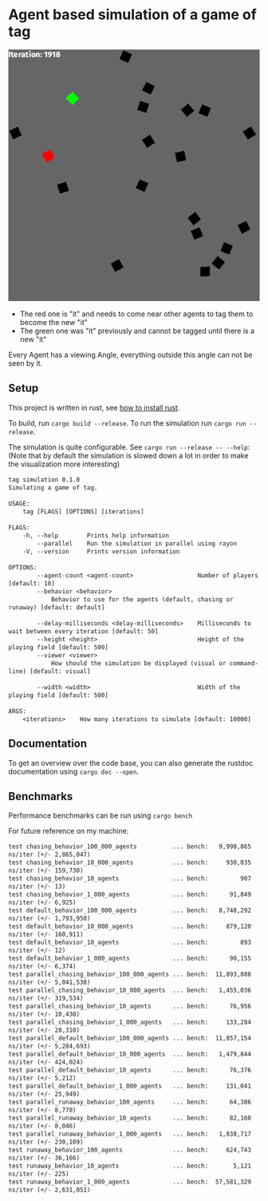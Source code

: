 # Agent based simulation of a game of tag

![screenshot](simulation.png)

* The red one is "it" and needs to come near other agents to tag them to become the new "it"
* The green one was "it" previously and cannot be tagged until there is a new "it"

Every Agent has a viewing Angle, everything outside this angle can not be seen by it.

## Setup

This project is written in rust, see [how to install rust](https://www.rust-lang.org/tools/install).

To build, run `cargo build --release`. To run the simulation run `cargo run --release`.

The simulation is quite configurable. See `cargo run --release -- --help`:
(Note that by default the simulation is slowed down a lot in order to make the visualization more interesting)
```
tag simulation 0.1.0
Simulating a game of tag.

USAGE:
    tag [FLAGS] [OPTIONS] [iterations]

FLAGS:
    -h, --help        Prints help information
        --parallel    Run the simulation in parallel using rayon
    -V, --version     Prints version information

OPTIONS:
        --agent-count <agent-count>                  Number of players [default: 10]
        --behavior <behavior>
            Behavior to use for the agents (default, chasing or runaway) [default: default]

        --delay-milliseconds <delay-milliseconds>    Milliseconds to wait between every iteration [default: 50]
        --height <height>                            Height of the playing field [default: 500]
        --viewer <viewer>
            How should the simulation be displayed (visual or command-line) [default: visual]

        --width <width>                              Width of the playing field [default: 500]

ARGS:
    <iterations>    How many iterations to simulate [default: 10000]
```

## Documentation

To get an overview over the code base, you can also generate the rustdoc documentation using `cargo doc --open`.

## Benchmarks
Performance benchmarks can be run using `cargo bench`

For future reference on my machine:
```
test chasing_behavior_100_000_agents          ... bench:   9,998,865 ns/iter (+/- 2,865,047)
test chasing_behavior_10_000_agents           ... bench:     930,035 ns/iter (+/- 159,730)
test chasing_behavior_10_agents               ... bench:         907 ns/iter (+/- 13)
test chasing_behavior_1_000_agents            ... bench:      91,849 ns/iter (+/- 6,925)
test default_behavior_100_000_agents          ... bench:   8,748,292 ns/iter (+/- 1,793,950)
test default_behavior_10_000_agents           ... bench:     879,120 ns/iter (+/- 160,911)
test default_behavior_10_agents               ... bench:         893 ns/iter (+/- 12)
test default_behavior_1_000_agents            ... bench:      90,155 ns/iter (+/- 6,374)
test parallel_chasing_behavior_100_000_agents ... bench:  11,893,888 ns/iter (+/- 5,041,538)
test parallel_chasing_behavior_10_000_agents  ... bench:   1,455,036 ns/iter (+/- 319,534)
test parallel_chasing_behavior_10_agents      ... bench:      76,956 ns/iter (+/- 10,430)
test parallel_chasing_behavior_1_000_agents   ... bench:     133,284 ns/iter (+/- 28,310)
test parallel_default_behavior_100_000_agents ... bench:  11,857,154 ns/iter (+/- 5,284,693)
test parallel_default_behavior_10_000_agents  ... bench:   1,479,844 ns/iter (+/- 424,024)
test parallel_default_behavior_10_agents      ... bench:      76,376 ns/iter (+/- 5,212)
test parallel_default_behavior_1_000_agents   ... bench:     131,041 ns/iter (+/- 25,949)
test parallel_runaway_behavior_100_agents     ... bench:      64,386 ns/iter (+/- 8,770)
test parallel_runaway_behavior_10_agents      ... bench:      82,160 ns/iter (+/- 8,046)
test parallel_runaway_behavior_1_000_agents   ... bench:   1,838,717 ns/iter (+/- 230,109)
test runaway_behavior_100_agents              ... bench:     624,743 ns/iter (+/- 36,166)
test runaway_behavior_10_agents               ... bench:       5,121 ns/iter (+/- 225)
test runaway_behavior_1_000_agents            ... bench:  57,581,329 ns/iter (+/- 2,631,051)
```
